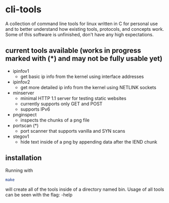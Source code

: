 # cli-tools 

A collection of command line tools for linux written in C for personal use and to better understand how existing tools, protocols, and concepts work. Some of this software is unfinished, don't have any high expectations. 


## current tools available (works in progress marked with (*) and may not be fully usable yet)

* ipinfov1
  * get basic ip info from the kernel using interface addresses
* ipinfov2
  * get more detailed ip info from the kernel using NETLINK sockets
* minserver
  * minimal HTTP 1.1 server for testing static websites 
  * currently supports only GET and POST
  * supports IPv6
* pnginspect
  * inspects the chunks of a png file
* portscan (*)
  * port scanner that supports vanilla and SYN scans 
* stegov1
  * hide text inside of a png by appending data after the IEND chunk 

<!-- ## dependencies 
* zlib   -->


## installation

Running with 
```bash
make 
```
will create all of the tools inside of a directory named bin. 
Usage of all tools can be seen with the flag: -help

